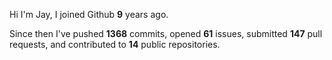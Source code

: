 Hi I'm Jay, I joined Github **9** years ago.

Since then I've pushed **1368** commits, opened **61** issues, submitted **147** pull requests, and contributed to **14** public repositories.
